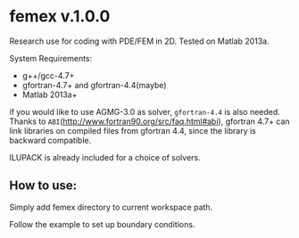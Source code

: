 femex v.1.0.0
=============

Research use for coding with PDE/FEM in 2D. Tested on Matlab 2013a.

System Requirements:
* g++/gcc-4.7+
* gfortran-4.7+ and gfortran-4.4(maybe)
* Matlab 2013a+

if you would like to use AGMG-3.0 as solver, ``gfortran-4.4`` is also needed. 
Thanks to ``ABI``(http://www.fortran90.org/src/faq.html#abi), gfortran 4.7+ can link libraries on compiled files from gfortran 4.4, since the library is backward compatible.

ILUPACK is already included for a choice of solvers.

How to use:
-----------
Simply add femex directory to current workspace path.

Follow the example to set up boundary conditions.


 

